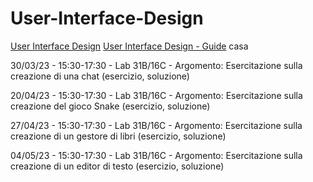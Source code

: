 # User-Interface-Design
[User Interface Design](https://sites.google.com/unical.it/inf-uid)
[User Interface Design - Guide](https://sites.google.com/unical.it/inf-uid/guide)
casa

30/03/23 - 15:30-17:30 - Lab 31B/16C - Argomento: Esercitazione sulla creazione di una chat (esercizio, soluzione)

20/04/23 - 15:30-17:30 - Lab 31B/16C - Argomento: Esercitazione sulla creazione del gioco Snake (esercizio, soluzione)

27/04/23 - 15:30-17:30 - Lab 31B/16C - Argomento: Esercitazione sulla creazione di un gestore di libri (esercizio, soluzione)

04/05/23 - 15:30-17:30 - Lab 31B/16C - Argomento: Esercitazione sulla creazione di un editor di testo (esercizio, soluzione)